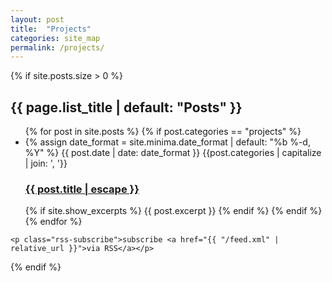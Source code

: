 ```yaml
---
layout: post
title:  "Projects"
categories: site_map
permalink: /projects/
---
```


  {% if site.posts.size > 0 %}
    <h2 class="post-list-heading">{{ page.list_title | default: "Posts" }}</h2>
    <ul class="post-list">
      {% for post in site.posts %}
        {% if post.categories == "projects" %}
        <li>
          {% assign date_format = site.minima.date_format | default: "%b %-d, %Y" %}
          <span class="post-meta">{{ post.date | date: date_format }} {{post.categories | capitalize | join: ', '}}</span>
          <h3>
            <a class="post-link" href="{{ post.url | relative_url }}">
              {{ post.title | escape }}
            </a>
          </h3>
          {% if site.show_excerpts %}
            {{ post.excerpt }}
          {% endif %}
        {% endif %}
        </li>
      {% endfor %}
    </ul>

    <p class="rss-subscribe">subscribe <a href="{{ "/feed.xml" | relative_url }}">via RSS</a></p>
  {% endif %}

</div>
